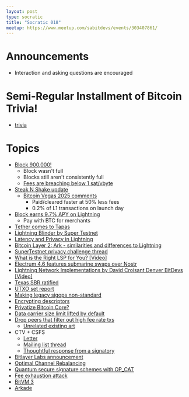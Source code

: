 ```yaml
---
layout: post
type: socratic
title: "Socratic 018"
meetup: https://www.meetup.com/sabitdevs/events/303407861/
---
```


# Announcements

- Interaction and asking questions are encouraged

# Semi-Regular Installment of Bitcoin Trivia!

- [trivia](https://x.com/base58btc/status/1935850255066841262)

# Topics

- [Block 900,000!](https://mempool.space/block/000000000000000000010538edbfd2d5b809a33dd83f284aeea41c6d0d96968a)
  - Block wasn't full
  - Blocks still aren't consistently full
  - [Fees are breaching below 1 sat/vbyte](https://x.com/mononautical/status/1936653322301456620)
- [Steak N Shake update](https://x.com/SteaknShake/status/1932154367500865963)
  - [Bitcoin Vegas 2025 comments](https://www.youtube.com/watch?v=lesvQb9MyU4)
    - Paid/cleared faster at 50% less fees
    - 0.2% of L1 transactions on launch day
- [Block earns 9.7% APY on Lightning](https://bitcoinmagazine.com/news/block-announces-bitcoin-business-stack-makes-historic-lightning-payments-push-at-bitcoin-2025)
  - Pay with BTC for merchants
- [Tether comes to Tapas](https://lightning.engineering/posts/2025-01-30-Tether-on-Lightning/)
- [Lightning Blinder by Super Testnet](https://x.com/SuperTestnet/status/1922816061797179804)
- [Latency and Privacy in Lightning](https://delvingbitcoin.org/t/latency-and-privacy-in-lightning/1723)
- [Bitcoin Layer 2: Ark - similarities and differences to Lightning](https://x.com/brian_trollz/status/1931003029953630650)
- [SuperTestnet privacy challenge thread](https://stacker.news/items/1000337)
- [What is the Right LSP for You? [Video]](https://stacker.news/items/980377)
- [Electrum 4.6 features submarine swaps over Nostr](https://x.com/ElectrumWallet/status/1933909910011453631)
- [Lightning Network Implementations by David Croisant Denver BitDevs [Video]](https://www.youtube.com/watch?v=hYcxoPJ8o0k)
- [Texas SBR ratified](https://bitcoinist.com/texas-bitcoin-reserve-law-triggers-sunday/)
- [UTXO set report](https://x.com/OrangeSurfBTC/status/1924604141977956745)
- [Making legacy sigops non-standard](https://github.com/bitcoin/bitcoin/pull/32521)
- [Encrypting descriptors](https://delvingbitcoin.org/t/rust-descriptor-encrypt-encrypt-any-descriptor-such-that-only-authorized-spenders-can-decrypt/1750)
- [Privatize Bitcoin Core?](https://groups.google.com/g/bitcoindev/c/43yjt8MXMvo)
- [Data carrier size limit lifted by default](https://github.com/bitcoin/bitcoin/pull/32406)
- [Drop peers that filter out high fee rate txs](https://groups.google.com/g/bitcoindev/c/bmV1QwYEN4k)
  - [Unrelated existing art](https://stacker.news/items/1012744)
- CTV + CSFS
  - [Letter](https://ctv-csfs.com/)
  - [Mailing list thread](https://groups.google.com/g/bitcoindev/c/KJF6A55DPJ8)
  - [Thoughtful response from a signatory]( https://groups.google.com/g/bitcoindev/c/KJF6A55DPJ8/m/yC1M4d7gAQAJ)
- [Bitlayer Labs announcement](https://x.com/BitlayerLabs/status/1927187546448036216)
- [Optimal Channel Rebalancing](https://delvingbitcoin.org/t/research-update-a-geometric-approach-for-optimal-channel-rebalancing/1768)
- [Quantum secure signature schemes with OP_CAT](https://groups.google.com/g/bitcoindev/c/Zx_NMqZH65Y)
- [Fee exhaustion attack](https://groups.google.com/g/bitcoindev/c/-UCeC6Ulvls)
- [BitVM 3](https://x.com/robin_linus/status/1934243097715597591)
- [Arkade](https://arkadeos.com/vision)
